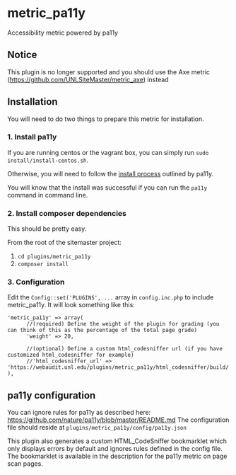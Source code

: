 # metric_pa11y
Accessibility metric powered by pa11y

## Notice
This plugin is no longer supported and you should use the Axe metric (https://github.com/UNLSiteMaster/metric_axe) instead

## Installation
You will need to do two things to prepare this metric for installation.

### 1. Install pa11y
If you are running centos or the vagrant box, you can simply run `sudo install/install-centos.sh`.

Otherwise, you will need to follow the [install process](https://github.com/nature/pa11y) outlined by pa11y.

You will know that the install was successful if you can run the `pa11y` command in command line.

### 2. Install composer dependencies
This should be pretty easy.

From the root of the sitemaster project:

1. `cd plugins/metric_pa11y`
2. `composer install`

### 3. Configuration

Edit the `Config::set('PLUGINS', ...` array in `config.inc.php` to include metric_pa11y. It will look something like this:

```
'metric_pa11y' => array(
      //(required) Define the weight of the plugin for grading (you can think of this as the percentage of the total page grade)
      'weight' => 20,
      
      //(optional) Define a custom html_codesniffer url (if you have customized html_codesniffer for example)
      //'html_codesniffer_url' => 'https://webaudit.unl.edu/plugins/metric_pa11y/html_codesniffer/build/'
),
```

## pa11y configuration
You can ignore rules for pa11y as described here: https://github.com/nature/pa11y/blob/master/README.md
The configuration file should reside at `plugins/metric_pa11y/config/pa11y.json`

This plugin also generates a custom HTML_CodeSniffer bookmarklet which only displays errors by default and ignores rules defined in the config file.
The bookmarklet is available in the description for the pa11y metric on page scan pages.

